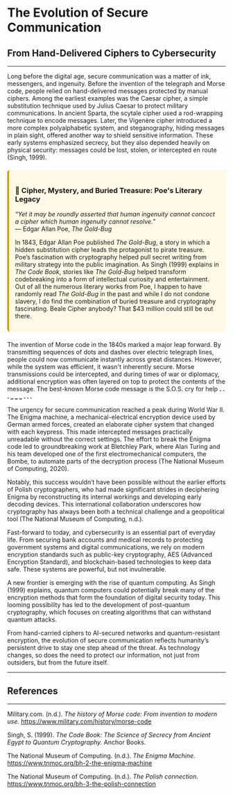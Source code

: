 # **The Evolution of Secure Communication**
## **From Hand-Delivered Ciphers to Cybersecurity**

---

Long before the digital age, secure communication was a matter of ink, messengers, and ingenuity. Before the invention of the telegraph and Morse code, people relied on hand-delivered messages protected by manual ciphers. Among the earliest examples was the Caesar cipher, a simple substitution technique used by Julius Caesar to protect military communications. In ancient Sparta, the scytale cipher used a rod-wrapping technique to encode messages. Later, the Vigenère cipher introduced a more complex polyalphabetic system, and steganography, hiding messages in plain sight, offered another way to shield sensitive information. These early systems emphasized secrecy, but they also depended heavily on physical security: messages could be lost, stolen, or intercepted en route (Singh, 1999).

<div style="border-left: 4px solid #cc9900; background-color: #fff9e6; padding: 1em; margin: 1.5em 0; border-radius: 6px;">
  <h3>🐞 Cipher, Mystery, and Buried Treasure: Poe's Literary Legacy</h3>
  <p><em>“Yet it may be roundly asserted that human ingenuity cannot concoct a cipher which human ingenuity cannot resolve.”</em><br>
  — Edgar Allan Poe, <em>The Gold-Bug</em></p>
  <p>In 1843, Edgar Allan Poe published <em>The Gold-Bug</em>, a story in which a hidden substitution cipher leads the protagonist to pirate treasure. Poe’s fascination with cryptography helped pull secret writing from military strategy into the public imagination. As Singh (1999) explains in <em>The Code Book</em>, stories like <em>The Gold-Bug</em> helped transform codebreaking into a form of intellectual curiosity and entertainment. Out of all the numerous literary works from Poe, I happen to have randomly read <em>The Gold-Bug</em> in the past and while I do not condone slavery, I do find the combination of buried treasure and cryptography fascinating. Beale Cipher anybody? That $43 million could still be out there.</p>
</div>


The invention of Morse code in the 1840s marked a major leap forward. By transmitting sequences of dots and dashes over electric telegraph lines, people could now communicate instantly across great distances. However, while the system was efficient, it wasn't inherently secure. Morse transmissions could be intercepted, and during times of war or diplomacy, additional encryption was often layered on top to protect the contents of the message. The best-known Morse code message is the S.O.S. cry for help **. . . _ _ _ . . .**

The urgency for secure communication reached a peak during World War II. The Enigma machine, a mechanical-electrical encryption device used by German armed forces, created an elaborate cipher system that changed with each keypress. This made intercepted messages practically unreadable without the correct settings. The effort to break the Enigma code led to groundbreaking work at Bletchley Park, where Alan Turing and his team developed one of the first electromechanical computers, the Bombe, to automate parts of the decryption process (The National Museum of Computing, 2020).

Notably, this success wouldn’t have been possible without the earlier efforts of Polish cryptographers, who had made significant strides in deciphering Enigma by reconstructing its internal workings and developing early decoding devices. This international collaboration underscores how cryptography has always been both a technical challenge and a geopolitical tool (The National Museum of Computing, n.d.).

Fast-forward to today, and cybersecurity is an essential part of everyday life. From securing bank accounts and medical records to protecting government systems and digital communications, we rely on modern encryption standards such as public-key cryptography, AES (Advanced Encryption Standard), and blockchain-based technologies to keep data safe. These systems are powerful, but not invulnerable.

A new frontier is emerging with the rise of quantum computing. As Singh (1999) explains, quantum computers could potentially break many of the encryption methods that form the foundation of digital security today. This looming possibility has led to the development of post-quantum cryptography, which focuses on creating algorithms that can withstand quantum attacks.

From hand-carried ciphers to AI-secured networks and quantum-resistant encryption, the evolution of secure communication reflects humanity’s persistent drive to stay one step ahead of the threat. As technology changes, so does the need to protect our information, not just from outsiders, but from the future itself.

---

## **References**

---

Military.com. (n.d.). *The history of Morse code: From invention to modern use.* https://www.military.com/history/morse-code

Singh, S. (1999). *The Code Book: The Science of Secrecy from Ancient Egypt to Quantum Cryptography.* Anchor Books.

The National Museum of Computing. (n.d.). *The Enigma Machine.* https://www.tnmoc.org/bh-2-the-enigma-machine

The National Museum of Computing. (n.d.). *The Polish connection.* https://www.tnmoc.org/bh-3-the-polish-connection
